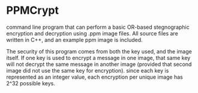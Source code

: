 # PPMCrypt
command line program that can perform a basic OR-based stegnographic encryption and decryption using .ppm image files.
All source files are written in C++, and an example ppm image is included.

The security of this program comes from both the key used, and the image itself. If one key is used to encrypt a message in one image, that same key will not decrypt the same message in another image (provided that second image did not use the same key for encryption). since each key is represented as an integer value, each encryption per unique image has 2^32 possible keys.

